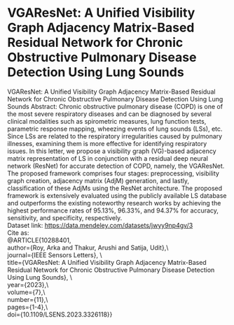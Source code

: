 # VGAResNet: A Unified Visibility Graph Adjacency Matrix-Based Residual Network for Chronic Obstructive Pulmonary Disease Detection Using Lung Sounds
VGAResNet: A Unified Visibility Graph Adjacency Matrix-Based Residual Network for Chronic Obstructive Pulmonary Disease Detection Using Lung Sounds
Abstract:
Chronic obstructive pulmonary disease (COPD) is one of the most severe respiratory diseases and can be diagnosed by several clinical modalities such as spirometric measures, lung function tests, parametric response mapping, wheezing events of lung sounds (LSs), etc. Since LSs are related to the respiratory irregularities caused by pulmonary illnesses, examining them is more effective for identifying respiratory issues. In this letter, we propose a visibility graph (VG)-based adjacency matrix representation of LS in conjunction with a residual deep neural network (ResNet) for accurate detection of COPD, namely, the VGAResNet. The proposed framework comprises four stages: preprocessing, visibility graph creation, adjacency matrix (AdjM) generation, and lastly, classification of these AdjMs using the ResNet architecture. The proposed framework is extensively evaluated using the publicly available LS database and outperforms the existing noteworthy research works by achieving the highest performance rates of 95.13%, 96.33%, and 94.37% for accuracy, sensitivity, and specificity, respectively.\
Dataset link: https://data.mendeley.com/datasets/jwyy9np4gv/3 \
Cite as:\
@ARTICLE{10288401,\
  author={Roy, Arka and Thakur, Arushi and Satija, Udit},\  
  journal={IEEE Sensors Letters}, \  
  title={VGAResNet: A Unified Visibility Graph Adjacency Matrix-Based Residual Network for Chronic Obstructive Pulmonary Disease Detection Using Lung Sounds}, \  
  year={2023},\  
  volume={7},\  
  number={11},\  
  pages={1-4},\  
  doi={10.1109/LSENS.2023.3326118}}
